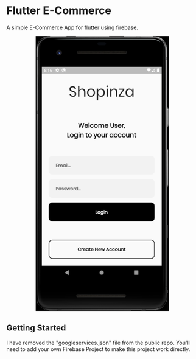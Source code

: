# Flutter E-Commerce

A simple E-Commerce App for flutter using firebase.

<p align="center">
  <img src="https://github.com/parshva-shah/E-Commerce-Application/blob/main/Android%20Emulator%20-%20Pixel_2_API_29_5554%2030-01-2021%2008_16_21%20PM.png" width="350" title="hover text">
</p>


## Getting Started

I have removed the "googleservices.json" file from the public repo.
You'll need to add your own Firebase Project to make this project work directly.
